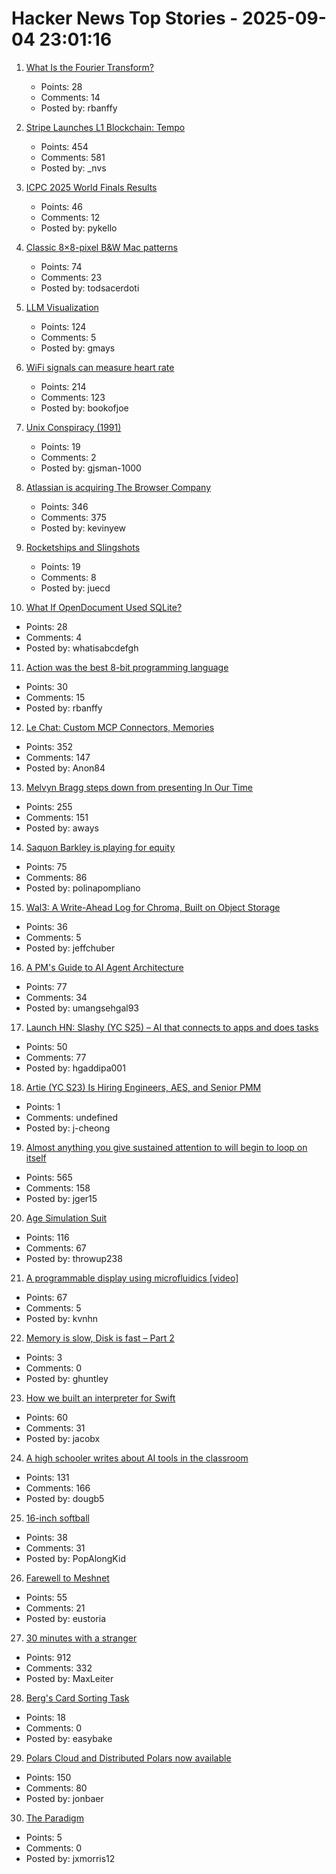 # Hacker News Top Stories - 2025-09-04 23:01:16

1. [What Is the Fourier Transform?](https://www.quantamagazine.org/what-is-the-fourier-transform-20250903/)
   - Points: 28
   - Comments: 14
   - Posted by: rbanffy

2. [Stripe Launches L1 Blockchain: Tempo](https://tempo.xyz)
   - Points: 454
   - Comments: 581
   - Posted by: _nvs

3. [ICPC 2025 World Finals Results](https://worldfinals.icpc.global/scoreboard/2025/index.html)
   - Points: 46
   - Comments: 12
   - Posted by: pykello

4. [Classic 8×8-pixel B&W Mac patterns](https://www.pauladamsmith.com/blog/2025/09/classic-mac-patterns.html)
   - Points: 74
   - Comments: 23
   - Posted by: todsacerdoti

5. [LLM Visualization](https://bbycroft.net/llm)
   - Points: 124
   - Comments: 5
   - Posted by: gmays

6. [WiFi signals can measure heart rate](https://news.ucsc.edu/2025/09/pulse-fi-wifi-heart-rate/)
   - Points: 214
   - Comments: 123
   - Posted by: bookofjoe

7. [Unix Conspiracy (1991)](http://www.catb.org/~esr/jargon/html/U/Unix-conspiracy.html)
   - Points: 19
   - Comments: 2
   - Posted by: gjsman-1000

8. [Atlassian is acquiring The Browser Company](https://www.cnbc.com/2025/09/04/atlassian-the-browser-company-deal.html)
   - Points: 346
   - Comments: 375
   - Posted by: kevinyew

9. [Rocketships and Slingshots](https://postround.substack.com/p/rocketships-and-slingshots)
   - Points: 19
   - Comments: 8
   - Posted by: juecd

10. [What If OpenDocument Used SQLite?](https://www.sqlite.org/affcase1.html)
   - Points: 28
   - Comments: 4
   - Posted by: whatisabcdefgh

11. [Action was the best 8-bit programming language](https://www.goto10retro.com/p/action-was-the-best-8-bit-programming)
   - Points: 30
   - Comments: 15
   - Posted by: rbanffy

12. [Le Chat: Custom MCP Connectors, Memories](https://mistral.ai/news/le-chat-mcp-connectors-memories)
   - Points: 352
   - Comments: 147
   - Posted by: Anon84

13. [Melvyn Bragg steps down from presenting In Our Time](https://www.bbc.co.uk/mediacentre/2025/melvyn-bragg-decides-to-step-down-from-presenting-in-our-time/)
   - Points: 255
   - Comments: 151
   - Posted by: aways

14. [Saquon Barkley is playing for equity](https://www.readtheprofile.com/p/saquon-barkley-investment-portfolio)
   - Points: 75
   - Comments: 86
   - Posted by: polinapompliano

15. [Wal3: A Write-Ahead Log for Chroma, Built on Object Storage](https://trychroma.com/engineering/wal3)
   - Points: 36
   - Comments: 5
   - Posted by: jeffchuber

16. [A PM's Guide to AI Agent Architecture](https://www.productcurious.com/p/a-pms-guide-to-ai-agent-architecture)
   - Points: 77
   - Comments: 34
   - Posted by: umangsehgal93

17. [Launch HN: Slashy (YC S25) – AI that connects to apps and does tasks](undefined)
   - Points: 50
   - Comments: 77
   - Posted by: hgaddipa001

18. [Artie (YC S23) Is Hiring Engineers, AES, and Senior PMM](https://www.ycombinator.com/companies/artie/jobs)
   - Points: 1
   - Comments: undefined
   - Posted by: j-cheong

19. [Almost anything you give sustained attention to will begin to loop on itself](https://www.henrikkarlsson.xyz/p/attention)
   - Points: 565
   - Comments: 158
   - Posted by: jger15

20. [Age Simulation Suit](https://www.age-simulation-suit.com/)
   - Points: 116
   - Comments: 67
   - Posted by: throwup238

21. [A programmable display using microfluidics [video]](https://www.youtube.com/watch?v=rf-efIZI_Dg)
   - Points: 67
   - Comments: 5
   - Posted by: kvnhn

22. [Memory is slow, Disk is fast – Part 2](https://www.bitflux.ai/blog/memory-is-slow-part2/)
   - Points: 3
   - Comments: 0
   - Posted by: ghuntley

23. [How we built an interpreter for Swift](https://www.bitrig.app/blog/swift-interpreter)
   - Points: 60
   - Comments: 31
   - Posted by: jacobx

24. [A high schooler writes about AI tools in the classroom](https://www.theatlantic.com/technology/archive/2025/09/high-school-student-ai-education/684088/)
   - Points: 131
   - Comments: 166
   - Posted by: dougb5

25. [16-inch softball](https://en.wikipedia.org/wiki/16-inch_softball)
   - Points: 38
   - Comments: 31
   - Posted by: PopAlongKid

26. [Farewell to Meshnet](https://nordvpn.com/blog/meshnet-shutdown/)
   - Points: 55
   - Comments: 21
   - Posted by: eustoria

27. [30 minutes with a stranger](https://pudding.cool/2025/06/hello-stranger/)
   - Points: 912
   - Comments: 332
   - Posted by: MaxLeiter

28. [Berg's Card Sorting Task](https://www.neurobs.com/manager/content/docs/psychlab101_experiments/Berg%27s%20Card%20Sorting%20Task/description.html)
   - Points: 18
   - Comments: 0
   - Posted by: easybake

29. [Polars Cloud and Distributed Polars now available](https://pola.rs/posts/polars-cloud-launch/)
   - Points: 150
   - Comments: 80
   - Posted by: jonbaer

30. [The Paradigm](https://nonint.com/2025/03/16/the-paradigm/)
   - Points: 5
   - Comments: 0
   - Posted by: jxmorris12


